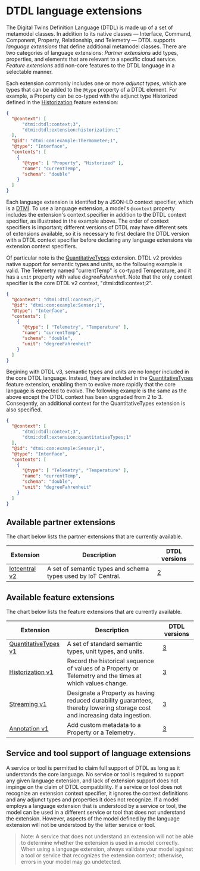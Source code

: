 ﻿# DTDL language extensions

The Digital Twins Definition Language (DTDL) is made up of a set of metamodel classes.
In addition to its native classes &mdash; Interface, Command, Component, Property, Relationship, and Telemetry &mdash; DTDL supports *language extensions* that define additional metamodel classes.
There are two categories of language extensions:
*Partner extensions* add types, properties, and elements that are relevant to a specific cloud service.
*Feature extensions* add non-core features to the DTDL language in a selectable manner.

Each extension commonly includes one or more *adjunct types*, which are types that can be added to the `@type` property of a DTDL element.
For example, a Property can be co-typed with the adjunct type Historized defined in the [Historization](./DTDL.historization.v1.md) feature extension:

```json
{
  "@context": [
      "dtmi:dtdl:context;3",
      "dtmi:dtdl:extension:historization;1"
  ],
  "@id": "dtmi:com:example:Thermometer;1",
  "@type": "Interface",
  "contents": [
    {
      "@type": [ "Property", "Historized" ],
      "name": "currentTemp",
      "schema": "double"
    }
  ]
}
```

Each language extension is identifed by a JSON-LD context specifier, which is a [DTMI](../../../DTMI/README.md).
To use a language extension, a model's `@context` property includes the extension's context specifier in addition to the DTDL context specifier, as illustrated in the example above.
The order of context specifiers is important; different versions of DTDL may have different sets of extensions available, so it is necessary to first declare the DTDL version with a DTDL context specifier before declaring any language extensions via extension context specifiers.

Of particular note is the [QuantitativeTypes](./DTDL.quantitativeTypes.v1.md) extension.
DTDL v2 provides native support for semantic types and units, so the following example is valid.
The Telemetry named "currentTemp" is co-typed Temperature, and it has a `unit` property with value *degreeFahrenheit*.
Note that the only context specifier is the core DTDL v2 context, "dtmi:dtdl:context;2".

```json
{
  "@context": "dtmi:dtdl:context;2",
  "@id": "dtmi:com:example:Sensor;1",
  "@type": "Interface",
  "contents": [
    {
      "@type": [ "Telemetry", "Temperature" ],
      "name": "currentTemp",
      "schema": "double",
      "unit": "degreeFahrenheit"
    }
  ]
}
```

Begining with DTDL v3, semantic types and units are no longer included in the core DTDL language.
Instead, they are included in the [QuantitativeTypes](./DTDL.quantitativeTypes.v1.md) feature extension, enabling them to evolve more rapidly that the core language is expected to evolve.
The following example is the same as the above except the DTDL context has been upgraded from 2 to 3.
Conseqently, an additional context for the QuantitativeTypes extension is also specified.

```json
{
  "@context": [
      "dtmi:dtdl:context;3",
      "dtmi:dtdl:extension:quantitativeTypes;1"
  ],
  "@id": "dtmi:com:example:Sensor;1",
  "@type": "Interface",
  "contents": [
    {
      "@type": [ "Telemetry", "Temperature" ],
      "name": "currentTemp",
      "schema": "double",
      "unit": "degreeFahrenheit"
    }
  ]
}
```

## Available partner extensions

The chart below lists the partner extensions that are currently available.

| Extension | Description | DTDL versions |
| --- | --- | --- |
| [Iotcentral v2](./DTDL.iotcentral.v2.md) | A set of semantic types and schema types used by IoT Central. | [2](./DTDL.v2.md) |

## Available feature extensions

The chart below lists the feature extensions that are currently available.

| Extension | Description | DTDL versions |
| --- | --- | --- |
| [QuantitativeTypes v1](./DTDL.quantitativeTypes.v1.md) | A set of standard semantic types, unit types, and units. | [3](./DTDL.v3.md) |
| [Historization v1](./DTDL.historization.v1.md) | Record the historical sequence of values of a Property or Telemetry and the times at which values change. | [3](./DTDL.v3.md) |
| [Streaming v1](./DTDL.streaming.v1.md) | Designate a Property as having reduced durability guarantees, thereby lowering storage cost and increasing data ingestion. | [3](./DTDL.v3.md) |
| [Annotation v1](./DTDL.annotation.v1.md) | Add custom metadata to a Property or a Telemetry. | [3](./DTDL.v3.md) |

## Service and tool support of language extensions

A service or tool is permitted to claim full support of DTDL as long as it understands the core language.
No service or tool is required to support any given language extension, and lack of extension support does not impinge on the claim of DTDL compatibility.
If a service or tool does not recognize an extension context specifier, it ignores the context definitions and any adjunct types and properties it does not recognize.
If a model employs a language extension that is understood by a service or tool, the model can be used in a different service or tool that does not understand the extension.
However, aspects of the model defined by the language extension will not be understood by the latter service or tool.

> Note: A service that does not understand an extension will not be able to determine whether the extension is used in a model correctly.
When using a language extension, always validate your model against a tool or service that recognizes the extension context; otherwise, errors in your model may go undetected.


